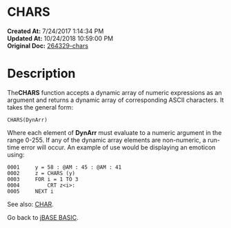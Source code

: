 # CHARS

**Created At:** 7/24/2017 1:14:34 PM  
**Updated At:** 10/24/2018 10:59:00 PM  
**Original Doc:** [264329-chars](https://docs.jbase.com/36868-jbase-basic/264329-chars)  


# Description

The**CHARS** function accepts a dynamic array of numeric expressions as an argument and returns a dynamic array of corresponding ASCII characters. It takes the general form:

```
CHARS(DynArr)
```

Where each element of **DynArr** must evaluate to a numeric argument in the range 0-255. If any of the dynamic array elements are non-numeric, a run-time error will occur. An example of use would be displaying an emoticon using:

```
0001     y = 58 : @AM : 45 : @AM : 41
0002     z = CHARS (y)
0003     FOR i = 1 TO 3
0004         CRT z<i>:
0005     NEXT i
```



See also: [CHAR](./../char).

Go back to [jBASE BASIC](./../jbase-basic-programmers-reference-guide).
